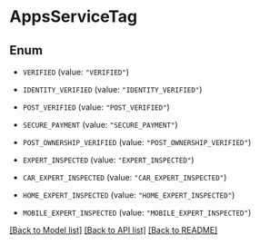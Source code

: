 # AppsServiceTag

## Enum


* `VERIFIED` (value: `"VERIFIED"`)

* `IDENTITY_VERIFIED` (value: `"IDENTITY_VERIFIED"`)

* `POST_VERIFIED` (value: `"POST_VERIFIED"`)

* `SECURE_PAYMENT` (value: `"SECURE_PAYMENT"`)

* `POST_OWNERSHIP_VERIFIED` (value: `"POST_OWNERSHIP_VERIFIED"`)

* `EXPERT_INSPECTED` (value: `"EXPERT_INSPECTED"`)

* `CAR_EXPERT_INSPECTED` (value: `"CAR_EXPERT_INSPECTED"`)

* `HOME_EXPERT_INSPECTED` (value: `"HOME_EXPERT_INSPECTED"`)

* `MOBILE_EXPERT_INSPECTED` (value: `"MOBILE_EXPERT_INSPECTED"`)


[[Back to Model list]](../README.md#documentation-for-models) [[Back to API list]](../README.md#documentation-for-api-endpoints) [[Back to README]](../README.md)


